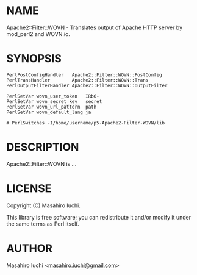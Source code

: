 # NAME

Apache2::Filter::WOVN - Translates output of Apache HTTP server by mod\_perl2 and WOVN.io.

# SYNOPSIS

    PerlPostConfigHandler   Apache2::Filter::WOVN::PostConfig
    PerlTransHandler        Apache2::Filter::WOVN::Trans
    PerlOutputFilterHandler Apache2::Filter::WOVN::OutputFilter

    PerlSetVar wovn_user_token   IRb6-
    PerlSetVar wovn_secret_key   secret
    PerlSetVar wovn_url_pattern  path
    PerlSetVar wovn_default_lang ja

    # PerlSwitches -I/home/username/p5-Apache2-Filter-WOVN/lib

# DESCRIPTION

Apache2::Filter::WOVN is ...

# LICENSE

Copyright (C) Masahiro Iuchi.

This library is free software; you can redistribute it and/or modify
it under the same terms as Perl itself.

# AUTHOR

Masahiro Iuchi &lt;masahiro.iuchi@gmail.com>
